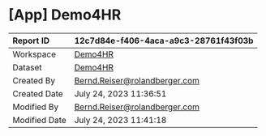 



# [App] Demo4HR

|Report ID|12c7d84e-f406-4aca-a9c3-28761f43f03b|
| :--- | :--- |
|Workspace|[Demo4HR](../Workspaces/Demo4HR.md)|
|Dataset|[Demo4HR](../Datasets/Demo4HR.md)|
|Created By|Bernd.Reiser@rolandberger.com|
|Created Date|July 24, 2023 11:36:51|
|Modified By|Bernd.Reiser@rolandberger.com|
|Modified Date|July 24, 2023 11:41:18|
